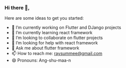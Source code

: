 ### Hi there 👋,


Here are some ideas to get you started:

- 🔭 I’m currently working on Flutter and DJango projects
- 🌱 I’m currently learning react framework 
- 👯 I’m looking to collaborate on flutter projects
- 🤔 I’m looking for help with react framework
- 💬 Ask me about flutter framework
- 📫 How to reach me: raysummee@gmail.com
- 😄 Pronouns: Ang-shu-maa-n 


